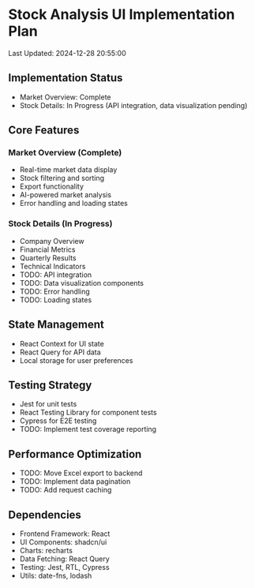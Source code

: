 # Stock Analysis UI Implementation Plan
Last Updated: 2024-12-28 20:55:00

## Implementation Status
- Market Overview: Complete
- Stock Details: In Progress (API integration, data visualization pending)

## Core Features
### Market Overview (Complete)
- Real-time market data display
- Stock filtering and sorting
- Export functionality
- AI-powered market analysis
- Error handling and loading states

### Stock Details (In Progress)
- Company Overview
- Financial Metrics
- Quarterly Results
- Technical Indicators
- TODO: API integration
- TODO: Data visualization components
- TODO: Error handling
- TODO: Loading states

## State Management
- React Context for UI state
- React Query for API data
- Local storage for user preferences

## Testing Strategy
- Jest for unit tests
- React Testing Library for component tests
- Cypress for E2E testing
- TODO: Implement test coverage reporting

## Performance Optimization
- TODO: Move Excel export to backend
- TODO: Implement data pagination
- TODO: Add request caching

## Dependencies
- Frontend Framework: React
- UI Components: shadcn/ui
- Charts: recharts
- Data Fetching: React Query
- Testing: Jest, RTL, Cypress
- Utils: date-fns, lodash